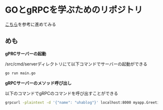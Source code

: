 # GOとgRPCを学ぶためのリポジトリ

[こちら](https://zenn.dev/hsaki/books/golang-grpc-starting/viewer/intro)を参考に進めてみる

## めも

**gPRCサーバーの起動**

/src/cmd/serverディレクトリにて以下コマンドでサーバーの起動ができる

```zsh
go run main.go
```

**gRPCサーバーのメソッド呼び出し**

以下のコマンドでgRPCのコマンドを呼び出すことができる

```zsh
grpcurl -plaintext -d '{"name": "uhablog"}' localhost:8000 myapp.GreetingService.Hello
```